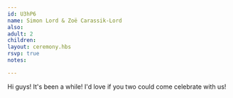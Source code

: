 ```yaml
---
id: U3hP6
name: Simon Lord & Zoë Carassik-Lord
also:
adult: 2
children:
layout: ceremony.hbs
rsvp: true
notes:

---
```


Hi guys! It's been a while! I'd love if you two could come celebrate with us!
